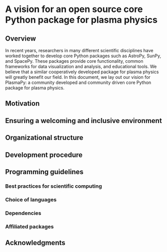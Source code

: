 # A vision for an open source core Python package for plasma physics

## Overview

In recent years, researchers in many different scientific disciplines have worked together to develop core Python packages such as AstroPy, SunPy, and SpacePy.  These packages provide core functionality, common frameworks for data visualization and analysis, and educational tools.  We believe that a similar cooperatively developed package for plasma physics will greatly benefit our field.  In this document, we lay out our vision for PlasmaPy: a community developed and community driven core Python package for plasma physics.

## Motivation

## Ensuring a welcoming and inclusive environment

## Organizational structure

## Development procedure

## Programming guidelines

### Best practices for scientific computing

### Choice of languages

### Dependencies

### Affiliated packages

## Acknowledgments